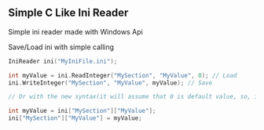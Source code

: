 ## Simple C Like Ini Reader
Simple ini reader made with Windows Api

Save/Load ini with simple calling
```cpp
IniReader ini("MyIniFile.ini");

int myValue = ini.ReadInteger("MySection", "MyValue", 0); // Load
ini.WriteInteger("MySection", "MyValue", myValue); // Save

// Or with the new syntax(it will assume that 0 is default value, so, if you have some value that isn't zero, use full function)

int myValue = ini["MySection"]["MyValue"];
ini["MySection"]["MyValue"] = myValue;
```

